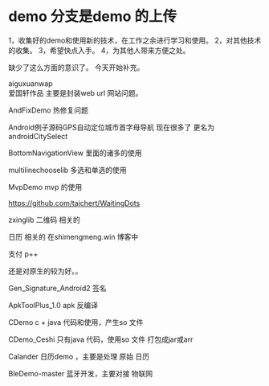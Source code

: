 # demo 分支是demo 的上传


1，收集好的demo和使用新的技术，在工作之余进行学习和使用。
2，对其他技术的收集。
3，希望快点入手。
4，为其他人带来方便之处。

缺少了这么方面的意识了。
今天开始补充。

aiguxuanwap  
爱国轩作品 
主要是封装web url 网站问题。

AndFixDemo  热修复问题

Android例子源码GPS自动定位城市首字母导航  现在很多了
更名为androidCitySelect

BottomNavigationView 里面的诸多的使用

multilinechooselib 多选和单选的使用


MvpDemo mvp 的使用

https://github.com/tajchert/WaitingDots

zxinglib 二维码 相关的

日历 相关的
在shimengmeng.win 博客中

支付 p++

还是对原生的较为好。。

Gen_Signature_Android2 签名

ApkToolPlus_1.0  apk  反编译

CDemo  c + java 代码和使用，产生so 文件 

CDemo_Ceshi  只有java 代码，使用so 文件 打包成jar或arr

Calander  日历demo ，主要是处理 原始 日历

BleDemo-master  蓝牙开发，主要对接 物联网